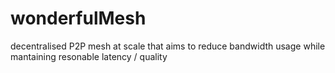 # wonderfulMesh

decentralised P2P mesh at scale that aims to reduce bandwidth usage while mantaining resonable latency / quality
